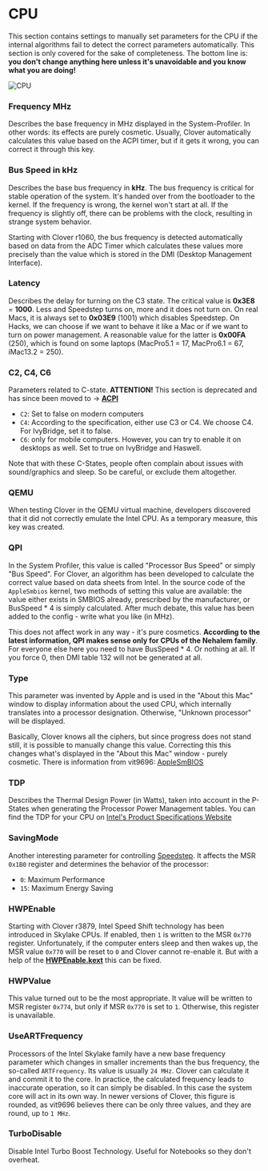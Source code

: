 # CPU
This section contains settings to manually set parameters for the CPU if the internal algorithms fail to detect the correct parameters automatically. This section is only covered for the sake of completeness. The bottom line is: **you don't change anything here unless it's unavoidable and you know what you are doing!** 

![CPU](https://user-images.githubusercontent.com/76865553/136802820-de658522-dad5-494c-b8a0-1362202f94ad.jpeg)

### Frequency MHz
Describes the base frequency in MHz displayed in the System-Profiler. In other words: its effects are purely cosmetic. Usually, Clover automatically calculates this value based on the ACPI timer, but if it gets it wrong, you can correct it through this key. 

### Bus Speed in kHz
Describes the base bus frequency in **kHz**. The bus frequency is critical for stable operation of the system. It's handed over from the bootloader to the kernel. If the frequency is wrong, the kernel won't start at all. If the frequency is slightly off, there can be problems with the clock, resulting in strange system behavior.

Starting with Clover r1060, the bus frequency is detected automatically based on data from the ADC Timer which calculates these values ​​more precisely than the value which is stored in the DMI (Desktop Management Interface). 

### Latency
Describes the delay for turning on the C3 state. The critical value is **0x3E8** = **1000**. Less and Speedstep turns on, more and it does not turn on. On real Macs, it is always set to **0x03E9** (1001) which disables Speedstep. On Hacks, we can choose if we want to behave it like a Mac or if we want to turn on power management. A reasonable value for the latter is **0x00FA** (250), which is found on some laptops (MacPro5.1 = 17, MacPro6.1 = 67, iMac13.2 = 250).

### C2, C4, C6
Parameters related to C-state. **ATTENTION!** This section is deprecated and has since been moved to &rarr; [**ACPI**](https://github.com/5T33Z0/Clover-Crate/tree/main/ACPI#enable-c2-c4-c6-and-c7)

- `C2`: Set to false on modern computers
- `C4`: According to the specification, either use C3 or C4. We choose C4. For IvyBridge, set it to false. 
- `C6`: only for mobile computers. However, you can try to enable it on desktops as well. Set to true on IvyBridge and Haswell.

Note that with these C-States, people often complain about issues with sound/graphics and sleep. So be careful, or exclude them altogether. 

### QEMU
When testing Clover in the QEMU virtual machine, developers discovered that it did not correctly emulate the Intel CPU. As a temporary measure, this key was created.

### QPI
In the System Profiler, this value is called "Processor Bus Speed" ​​or simply "Bus Speed". For Clover, an algorithm has been developed to calculate the correct value based on data sheets from Intel. In the source code of the `AppleSmbios` kernel, two methods of setting this value are available: the value either exists in SMBIOS already, prescribed by the manufacturer, or BusSpeed * 4 is simply calculated. After much debate, this value has been added to the config - write what you like (in MHz). 

This does not affect work in any way - it's pure cosmetics. **According to the latest information, QPI makes sense only for CPUs of the Nehalem family**. For everyone else here you need to have BusSpeed ​​* 4. Or nothing at all. If you force 0, then DMI table 132 will not be generated at all.

### Type
This parameter was invented by Apple and is used in the "About this Mac" window to display information about the used CPU, which internally translates into a processor designation. Otherwise, "Unknown processor" will be displayed. 

Basically, Clover knows all the ciphers, but since progress does not stand still, it is possible to manually change this value. Correcting this this changes what's displayed in the  "About this Mac" window - purely cosmetic. There is information from vit9696: [AppleSmBIOS](https://github.com/acidanthera/OpenCorePkg/blob/master/Include/Apple/IndustryStandard/AppleSmBios.h)

### TDP
Describes the Thermal Design Power (in Watts), taken into account in the P-States when generating the Processor Power Management tables. You can find the TDP for your CPU on [Intel's Product Specifications Website](https://ark.intel.com/content/www/us/en/ark.html#@Processors)

### SavingMode
Another interesting parameter for controlling [Speedstep](https://en.wikipedia.org/wiki/SpeedStep). It affects the MSR `0x1B0` register and determines the behavior of the processor:

- `0`: Maximum Performance
- `15`: Maximum Energy Saving

### HWPEnable
Starting with Clover r3879, Intel Speed ​​Shift technology has been introduced in Skylake CPUs. If enabled, then `1` is written to the MSR `0x770` register. Unfortunately, if the computer enters sleep and then wakes up, the MSR value `0x770` will be reset to `0` and Clover cannot re-enable it. But with a help of the [**HWPEnable.kext**](https://github.com/headkaze/HWPEnable) this can be fixed.  

### HWPValue
This value turned out to be the most appropriate. It value will be written to MSR register `0x774`, but only if MSR `0x770` is set to `1`. Otherwise, this register is unavailable. 

### UseARTFrequency
Processors of the Intel Skylake family have a new base frequency parameter which changes in smaller increments than the bus frequency, the so-called `ARTFrequency`. Its value is usually `24 MHz`. Clover can calculate it and commit it to the core. In practice, the calculated frequency leads to inaccurate operation, so it can simply be disabled. In this case the system core will act in its own way. In newer versions of Clover, this figure is rounded, as vit9696 believes there can be only three values, and they are round, up to `1 MHz`.

### TurboDisable
Disable Intel Turbo Boost Technology. Useful for Notebooks so they don't overheat.
